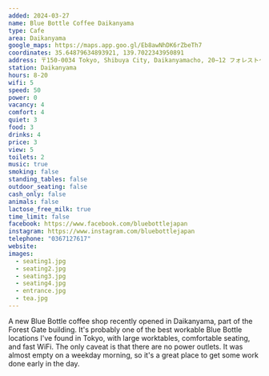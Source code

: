 ```yaml
---
added: 2024-03-27
name: Blue Bottle Coffee Daikanyama
type: Cafe
area: Daikanyama
google_maps: https://maps.app.goo.gl/Eb8awNhDK6rZbeTh7
coordinates: 35.64879634893921, 139.7022343950891
address: 〒150-0034 Tokyo, Shibuya City, Daikanyamacho, 20−12 フォレストゲート代官山 Main棟 1階⁠
station: Daikanyama
hours: 8-20
wifi: 5
speed: 50
power: 0
vacancy: 4
comfort: 4
quiet: 3
food: 3
drinks: 4
price: 3
view: 5
toilets: 2
music: true
smoking: false
standing_tables: false
outdoor_seating: false
cash_only: false
animals: false
lactose_free_milk: true
time_limit: false
facebook: https://www.facebook.com/bluebottlejapan
instagram: https://www.instagram.com/bluebottlejapan
telephone: "0367127617"
website: 
images:
  - seating1.jpg
  - seating2.jpg
  - seating3.jpg
  - seating4.jpg
  - entrance.jpg
  - tea.jpg
---
```


A new Blue Bottle coffee shop recently opened in Daikanyama, part of the Forest Gate building. It's probably one of the best workable Blue Bottle locations I've found in Tokyo, with large worktables, comfortable seating, and fast WiFi. The only caveat is that there are no power outlets. It was almost empty on a weekday morning, so it's a great place to get some work done early in the day.